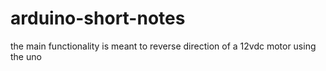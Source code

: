 # arduino-short-notes
the main functionality is meant to reverse direction of a 12vdc motor using the uno
